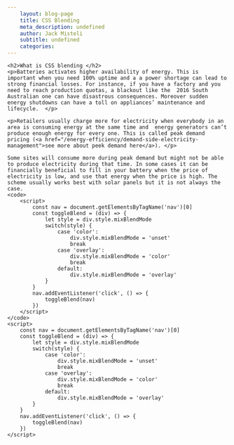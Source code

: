 ```yaml
---
	layout: blog-page
	title: CSS Blending
	meta_description: undefined
	author: Jack Misteli
	subtitle: undefined
	categories:
---
```


	<h2>What is CSS blending </h2>
	<p>Batteries activates higher availability of energy. This is important when you need 100% uptime and a a power shortage can lead to strong financial losses. For instance, if you have a factory and you need to reach production quotas, a blackout like the  2016 South Australian one can have disastrous consequences. Moreover sudden energy shutdowns can have a toll on appliances’ maintenance and lifecycle.  </p>

	<p>Retailers usually charge more for electricity when everybody in an area is consuming energy at the same time and  energy generators can’t produce enough energy for every one. This is called peak demand pricing (<a href="/energy-efficiency/demand-side-electricity-management">see more about peek demand here</a>). </p>

	Some sites will consume more during peak demand but might not be able to produce electricity during that time. In some cases it can be financially beneficial to fill in your battery when the price of electricity is low, and use that energy when the price is high. The scheme usually works best with solar panels but it is not always the case. 
	<code>
		<script>
			const nav = document.getElementsByTagName('nav')[0]
			const toggleBlend = (div) => {
				let style = div.style.mixBlendMode
				switch(style) {
					case 'color':
						div.style.mixBlendMode = 'unset'
						break
					case 'overlay':
						div.style.mixBlendMode = 'color'
						break
					default:
						div.style.mixBlendMode = 'overlay'
				}
			}
			nav.addEventListener('click', () => {
				toggleBlend(nav)
			})
		</script>
	</code>
	<script>
		const nav = document.getElementsByTagName('nav')[0]
		const toggleBlend = (div) => {
			let style = div.style.mixBlendMode
			switch(style) {
				case 'color':
					div.style.mixBlendMode = 'unset'
					break
				case 'overlay':
					div.style.mixBlendMode = 'color'
					break
				default:
					div.style.mixBlendMode = 'overlay'
			}
		}
		nav.addEventListener('click', () => {
			toggleBlend(nav)
		})
	</script>
